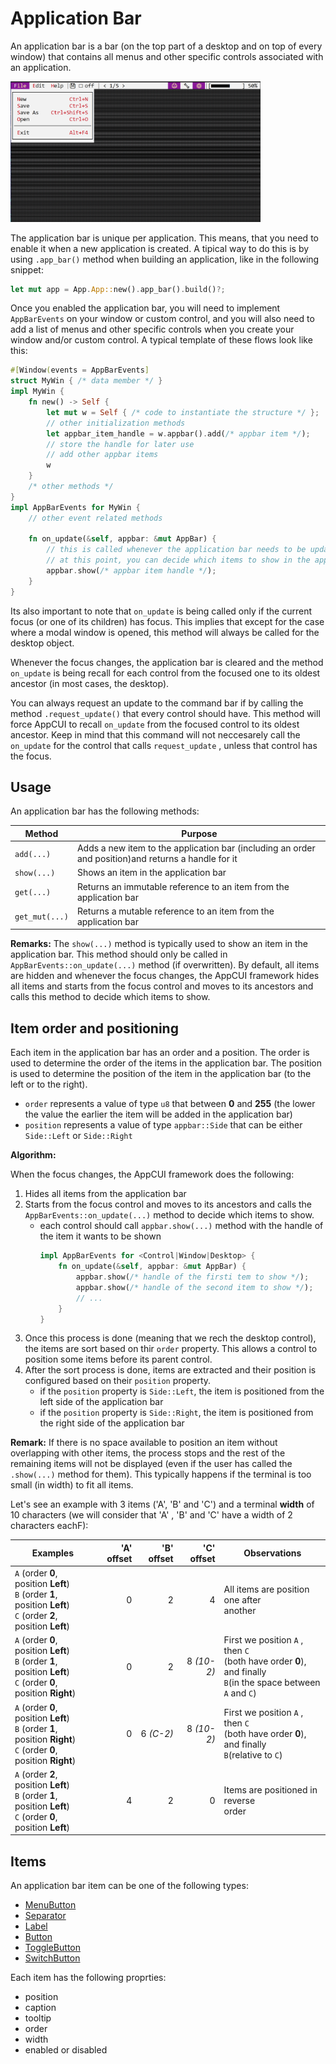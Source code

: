 # Application Bar

An application bar is a bar (on the top part of a desktop and on top of every window) that contains all menus and other specific controls associated with an application.

<img src="img/app_bar.png" width=400/>

The application bar is unique per application. This means, that you need to enable it when a new application is created. A tipical way to do this is by using `.app_bar()` method when building an application, like in the following snippet:

```rust
let mut app = App.App::new().app_bar().build()?;
```

Once you enabled the application bar, you will need to implement `AppBarEvents` on your window or custom control, and you will also need to add a list of menus and other specific controls when you create your window and/or custom control. A typical template of these flows look like this:

```rust
#[Window(events = AppBarEvents]
struct MyWin { /* data member */ }
impl MyWin { 
    fn new() -> Self {
        let mut w = Self { /* code to instantiate the structure */ };
        // other initialization methods
        let appbar_item_handle = w.appbar().add(/* appbar item */);
        // store the handle for later use
        // add other appbar items
        w
    }
    /* other methods */ 
}
impl AppBarEvents for MyWin {
    // other event related methods

    fn on_update(&self, appbar: &mut AppBar) {
        // this is called whenever the application bar needs to be updated
        // at this point, you can decide which items to show in the application bar.
        appbar.show(/* appbar item handle */);
    }
}
```

Its also important to note that `on_update` is being called only if the current focus (or one of its children) has focus. This implies that except for the case where a modal window is opened, this method will always be called for the desktop object. 

Whenever the focus changes, the application bar is cleared and the method `on_update` is being recall for each control from the focused one to its oldest ancestor (in most cases, the desktop).

You can always request an update to the command bar if by calling the method `.request_update()` that every control should have. This method will force AppCUI to recall `on_update` from the focused control to its oldest ancestor. Keep in mind that this command will not neccesarely call the `on_update` for the control that calls `request_update` , unless that control has the focus.

## Usage

An application bar has the following methods:

| Method         | Purpose                                                                                             |
| -------------- | --------------------------------------------------------------------------------------------------- |
| `add(...)`     | Adds a new item to the application bar (including an order and position)and returns a handle for it |
| `show(...)`    | Shows an item in the application bar                                                                |
| `get(...)`     | Returns an immutable reference to an item from the application bar                                  |
| `get_mut(...)` | Returns a mutable reference to an item from the application bar                                     |

**Remarks:** The `show(...)` method is typically used to show an item in the application bar. This method should only be called in `AppBarEvents::on_update(...)` method (if overwritten). By default, all items are hidden and whenever the focus changes, the AppCUI framework hides all items and starts from the focus control and moves to its ancestors and calls this method to decide which items to show. 

## Item order and positioning

Each item in the application bar has an order and a position. The order is used to determine the order of the items in the application bar. The position is used to determine the position of the item in the application bar (to the left or to the right).
* `order` represents a value of type `u8` that between **0** and **255** (the lower the value the earlier the item will be added in the application bar)
* `position` represents a value of type `appbar::Side` that can be either `Side::Left` or `Side::Right`

**Algorithm:** 

When the focus changes, the AppCUI framework does the following:
1. Hides all items from the application bar
2. Starts from the focus control and moves to its ancestors and calls the `AppBarEvents::on_update(...)` method to decide which items to show. 
   - each control should call `appbar.show(...)` method with the handle of the item it wants to be shown
        ```rust
        impl AppBarEvents for <Control|Window|Desktop> {
            fn on_update(&self, appbar: &mut AppBar) {
                appbar.show(/* handle of the firsti tem to show */);
                appbar.show(/* handle of the second item to show */);
                // ...
            }
        }
        ```
3. Once this process is done (meaning that we rech the desktop control), the items are sort based on thir `order` property. This allows a control to position some items before its parent control.
4. After the sort process is done, items are extracted and their position is configured based on their `position` property.
   - if the `position` property is `Side::Left`, the item is positioned from the left side of the application bar
   - if the `position` property is `Side::Right`, the item is positioned from the right side of the application bar

**Remark:** If there is no space available to position an item without overlapping with other items, the process stops and the rest of the remaining items will not be displayed (even if the user has called the `.show(...)` method for them). This typically happens if the terminal is too small (in width) to fit all items.

Let's see an example with 3 items ('A', 'B' and 'C') and a terminal **width** of 10 characters (we will consider that 'A' , 'B' and 'C' have a width of 2 characters eachF):

| Examples                                                                                                               | 'A' offset | 'B' offset | 'C' offset | Observations                                                                                                        |
| ---------------------------------------------------------------------------------------------------------------------- | ---------: | ---------: | ---------: | ------------------------------------------------------------------------------------------------------------------- |
| `A` (order **0**, position **Left**)<br>`B` (order **1**, position **Left**)<br>`C` (order **2**, position **Left**)   |          0 |          2 |          4 | All items are position one after<br> another                                                                        |
| `A` (order **0**, position **Left**)<br>`B` (order **1**, position **Left**)<br>`C` (order **0**, position **Right**)  |          0 |          2 | 8 *(10-2)* | First we position `A` , then `C`<br> (both have order **0**), and finally<br> `B`(in the space between `A` and `C`) |
| `A` (order **0**, position **Left**)<br>`B` (order **1**, position **Right**)<br>`C` (order **0**, position **Right**) |          0 |  6 *(C-2)* | 8 *(10-2)* | First we position `A` , then `C`<br> (both have order **0**), and finally<br> `B`(relative to `C`)                  |
| `A` (order **2**, position **Left**)<br>`B` (order **1**, position **Left**)<br>`C` (order **0**, position **Left**)   |          4 |          2 |          0 | Items are positioned in reverse<br> order                                                                           |

## Items

An application bar item can be one of the following types:
- [MenuButton](app_bar/menu_button.md)
- [Separator](app_bar/separator.md)
- [Label](app_bar/label.md)
- [Button](app_bar/button.md)
- [ToggleButton](app_bar/toggle_button.md)
- [SwitchButton](app_bar/switch_button.md)

Each item has the following proprties:
- position
- caption
- tooltip
- order
- width
- enabled or disabled

<!-- ## Example

The following example shows a window that creates 3 menus: `File`, `Edit` and `Help` and adds them in this order to the menu bar.

```rust
use appcui::prelude::*;

#[Window(events   = MenuEvents, 
         commands = New+Save+Open+Exit+Copy+Paste+Delete+Cut+CheckUpdate+Help+About)]
struct MyWin {
    m_file: Handle<Menu>,
    m_edit: Handle<Menu>,
    m_help: Handle<Menu>,
}
impl MyWin {
    fn new() -> Self {
        let mut w = MyWin {
            base: window!("Test,a:c,w:40,h:8"),
            m_file: Handle::None,
            m_edit: Handle::None,
            m_help: Handle::None,
        };
        w.m_file = w.register_menu(menu!("&File,class:MyWin,items=[
            { &New,cmd:New },
            { &Save,F2,cmd:Save },
            { &Open,F3,cmd:Open },
            { --- },
            { Exit,cmd:Exit }
        ]"));
        w.m_edit = w.register_menu(menu!("&Edit,class:MyWin,items=[
            { &Copy,Ctrl+Ins,cmd:Copy },
            { &Paste,Shift+Ins,cmd:Paste },
            { &Delete,cmd:Delete },
            { C&ut,Ctrl+X,cmd: Cut}
        ]"));
        w.m_help = w.register_menu(menu!("&Help,class:MyWin,items=[
            { 'Check for updates ...', cmd: CheckUpdate },
            { 'Show online help', cmd: Help },
            { --- },
            { &About,cmd:About }
        ]"));

        w
    }
}
impl MenuEvents for MyWin {
    fn on_update_menubar(&self, menubar: &mut MenuBar) {
        menubar.add(self.m_file, 0);
        menubar.add(self.m_edit, 1);
        menubar.add(self.m_help, 2);
    }
    fn on_command(&mut self, menu: Handle<Menu>, item: Handle<menu::Command>, command: mywin::Commands) {
        match command {
            mywin::Commands::New => todo!(),
            mywin::Commands::Save => todo!(),
            mywin::Commands::Open => todo!(),
            mywin::Commands::Exit => todo!(),
            mywin::Commands::Copy => todo!(),
            mywin::Commands::Paste => todo!(),
            mywin::Commands::Delete => todo!(),
            mywin::Commands::Cut => todo!(),
            mywin::Commands::CheckUpdate => todo!(),
            mywin::Commands::Help => todo!(),
            mywin::Commands::About => todo!(),
        }
    }
}
fn main() -> Result<(), appcui::system::Error> {
    let mut a = App::new().command_bar().build()?;
    a.add_window(MyWin::new());
    a.run();
    Ok(())
}
``` -->